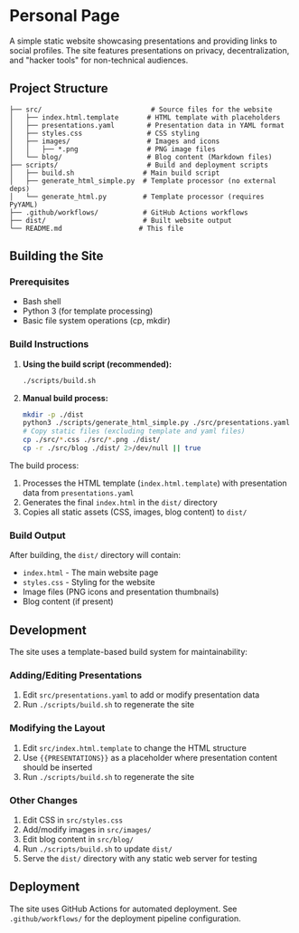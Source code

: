 # Personal Page

A simple static website showcasing presentations and providing links to social profiles. The site features presentations on privacy, decentralization, and "hacker tools" for non-technical audiences.

## Project Structure

```
├── src/                           # Source files for the website
│   ├── index.html.template       # HTML template with placeholders
│   ├── presentations.yaml        # Presentation data in YAML format
│   ├── styles.css                # CSS styling
│   ├── images/                   # Images and icons
│   │   ├── *.png                 # PNG image files
│   └── blog/                     # Blog content (Markdown files)
├── scripts/                      # Build and deployment scripts
│   ├── build.sh                 # Main build script
│   ├── generate_html_simple.py  # Template processor (no external deps)
│   └── generate_html.py         # Template processor (requires PyYAML)
├── .github/workflows/           # GitHub Actions workflows
├── dist/                        # Built website output
└── README.md                   # This file
```

## Building the Site

### Prerequisites

- Bash shell
- Python 3 (for template processing)
- Basic file system operations (cp, mkdir)

### Build Instructions

1. **Using the build script (recommended):**
   ```bash
   ./scripts/build.sh
   ```

2. **Manual build process:**
   ```bash
   mkdir -p ./dist
   python3 ./scripts/generate_html_simple.py ./src/presentations.yaml ./src/index.html.template ./dist/index.html
   # Copy static files (excluding template and yaml files)
   cp ./src/*.css ./src/*.png ./dist/
   cp -r ./src/blog ./dist/ 2>/dev/null || true
   ```

The build process:
1. Processes the HTML template (`index.html.template`) with presentation data from `presentations.yaml`
2. Generates the final `index.html` in the `dist/` directory
3. Copies all static assets (CSS, images, blog content) to `dist/`

### Build Output

After building, the `dist/` directory will contain:
- `index.html` - The main website page
- `styles.css` - Styling for the website
- Image files (PNG icons and presentation thumbnails)
- Blog content (if present)

## Development

The site uses a template-based build system for maintainability:

### Adding/Editing Presentations

1. Edit `src/presentations.yaml` to add or modify presentation data
2. Run `./scripts/build.sh` to regenerate the site

### Modifying the Layout

1. Edit `src/index.html.template` to change the HTML structure
2. Use `{{PRESENTATIONS}}` as a placeholder where presentation content should be inserted
3. Run `./scripts/build.sh` to regenerate the site

### Other Changes

1. Edit CSS in `src/styles.css`
2. Add/modify images in `src/images/`
3. Edit blog content in `src/blog/`
4. Run `./scripts/build.sh` to update `dist/`
5. Serve the `dist/` directory with any static web server for testing

## Deployment

The site uses GitHub Actions for automated deployment. See `.github/workflows/` for the deployment pipeline configuration.